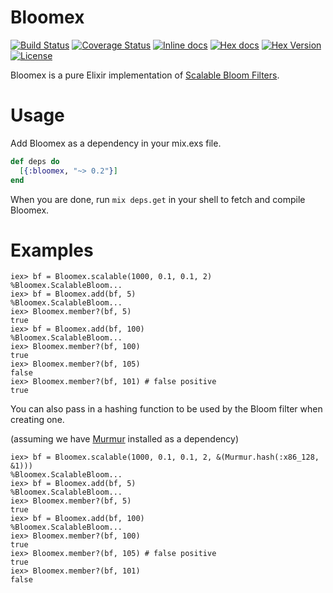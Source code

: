 Bloomex
=======

[![Build Status](https://img.shields.io/travis/gmcabrita/bloomex.svg?style=flat)](https://travis-ci.org/gmcabrita/bloomex)
[![Coverage Status](https://img.shields.io/coveralls/gmcabrita/bloomex.svg?style=flat)](https://coveralls.io/r/gmcabrita/bloomex?branch=master)
[![Inline docs](http://inch-ci.org/github/gmcabrita/bloomex.svg?branch=master)](http://inch-ci.org/github/gmcabrita/bloomex)
[![Hex docs](http://img.shields.io/badge/hex.pm-docs-green.svg?style=flat)](https://hexdocs.pm/bloomex)
[![Hex Version](http://img.shields.io/hexpm/v/bloomex.svg?style=flat)](https://hex.pm/packages/bloomex)
[![License](http://img.shields.io/hexpm/l/bloomex.svg?style=flat)](https://github.com/gmcabrita/bloomex/blob/master/LICENSE)

Bloomex is a pure Elixir implementation of [Scalable Bloom Filters](http://haslab.uminho.pt/cbm/files/dbloom.pdf).

# Usage

Add Bloomex as a dependency in your mix.exs file.

```elixir
def deps do
  [{:bloomex, "~> 0.2"}]
end
```

When you are done, run `mix deps.get` in your shell to fetch and compile Bloomex.

# Examples

```iex
iex> bf = Bloomex.scalable(1000, 0.1, 0.1, 2)
%Bloomex.ScalableBloom...
iex> bf = Bloomex.add(bf, 5)
%Bloomex.ScalableBloom...
iex> Bloomex.member?(bf, 5)
true
iex> bf = Bloomex.add(bf, 100)
%Bloomex.ScalableBloom...
iex> Bloomex.member?(bf, 100)
true
iex> Bloomex.member?(bf, 105)
false
iex> Bloomex.member?(bf, 101) # false positive
true
```

You can also pass in a hashing function to be used by the Bloom filter when creating one.

(assuming we have [Murmur](https://hex.pm/packages/murmur/) installed as a dependency)

```iex
iex> bf = Bloomex.scalable(1000, 0.1, 0.1, 2, &(Murmur.hash(:x86_128, &1)))
%Bloomex.ScalableBloom...
iex> bf = Bloomex.add(bf, 5)
%Bloomex.ScalableBloom...
iex> Bloomex.member?(bf, 5)
true
iex> bf = Bloomex.add(bf, 100)
%Bloomex.ScalableBloom...
iex> Bloomex.member?(bf, 100)
true
iex> Bloomex.member?(bf, 105) # false positive
true
iex> Bloomex.member?(bf, 101)
false
``````
